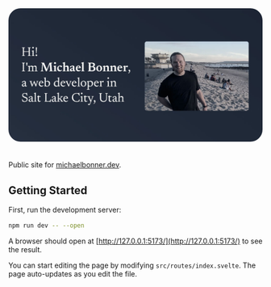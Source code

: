 <img src="./static/og-image.jpg" alt="Repository for michaelbonner.dev" style="margin-bottom:20px;border-radius: 24px" />

Public site for [michaelbonner.dev](https://michaelbonner.dev/).

## Getting Started

First, run the development server:

```bash
npm run dev -- --open
```

A browser should open at [http://127.0.0.1:5173/](http://127.0.0.1:5173/) to see the result.

You can start editing the page by modifying `src/routes/index.svelte`. The page auto-updates as you edit the file.
